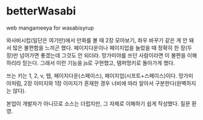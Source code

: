 # betterWasabi
web mangameeya for wasabisyrup

와사비시럽(일단은 여기만)에서 만화를 볼 때 2장 모아보기, 좌우 바꾸기 같은 게 안 돼서 많은 불편함을 느끼곤 했다.
페이지다운이나 페이지업을 눌렀을 때 정확히 한 장(두 장)만 넘어가면 좋겠는데 그것도 안 되더라.
망가미야를 쓰던 사람이라면 이 불편을 이해하리라 믿는다.
그래서 이런 기능을 js로 구현했고, 탬퍼멍키로 돌아가게 했다.

쓰는 키는 1, 2, v, 탭, 페이지다운(스페이스), 페이지업(시프트+스페이스)이다.
망가미야처럼, 2장 이미지와 1장 이미지가 혼재한 경우 너비에 따라 알아서 구분한다(완벽하지는 않다).

본업이 개발자가 아니므로 소스는 더럽지만, 그 자체로 이해하기 쉽게 작성했다.
질문 환영.
